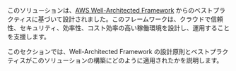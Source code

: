 このソリューションは、[AWS Well-Architected Framework](https://aws.amazon.com/architecture/well-architected/?wa-lens-whitepapers.sort-by=item.additionalFields.sortDate&wa-lens-whitepapers.sort-order=desc&wa-guidance-whitepapers.sort-by=item.additionalFields.sortDate&wa-guidance-whitepapers.sort-order=desc) からのベストプラクティスに基づいて設計されました。このフレームワークは、クラウドで信頼性、セキュリティ、効率性、コスト効率の高い稼働環境を設計し、運用することを支援します。

このセクションでは、Well-Architected Framework の設計原則とベストプラクティスがこのソリューションの構築にどのように適用されたかを説明します。
